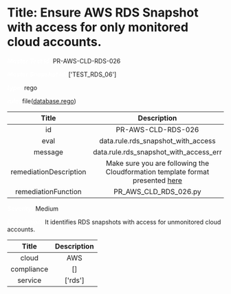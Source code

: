 



# Title: Ensure AWS RDS Snapshot with access for only monitored cloud accounts.


***<font color="white">Master Test Id:</font>*** PR-AWS-CLD-RDS-026

***<font color="white">Master Snapshot Id:</font>*** ['TEST_RDS_06']

***<font color="white">type:</font>*** rego

***<font color="white">rule:</font>*** file([database.rego])  
  
  
  
  

|Title|Description|
| :---: | :---: |
|id|PR-AWS-CLD-RDS-026|
|eval|data.rule.rds_snapshot_with_access|
|message|data.rule.rds_snapshot_with_access_err|
|remediationDescription|Make sure you are following the Cloudformation template format presented <a href='https://boto3.amazonaws.com/v1/documentation/api/latest/reference/services/rds.html#RDS.Client.describe_db_snapshot_attributes' target='_blank'>here</a>|
|remediationFunction|PR_AWS_CLD_RDS_026.py|


***<font color="white">Severity:</font>*** Medium

***<font color="white">Description:</font>*** It identifies RDS snapshots with access for unmonitored cloud accounts.  
  
  

|Title|Description|
| :---: | :---: |
|cloud|AWS|
|compliance|[]|
|service|['rds']|



[database.rego]: https://github.com/prancer-io/prancer-compliance-test/tree/master/aws/cloud/database.rego

